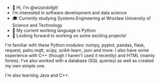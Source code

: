 - 👋 Hi, I’m @wizardofgit!
-  I’m interested in software development and data science
- 🎓 Currently studying Systems Engineering at Wrocław University of Science and Technology
- 🌱 My current working language is Python
- 👀 Looking forward to working on some exciting projects! 

I'm familiar with these Python modules: numpy, pyplot, pandas, flask, request, paho.mqtt, scipy, scikit-learn, json and more.
I also have some experience with C++ (though I haven't used it recently) and HTML (mainly forms).
I've also worked with a database (SQL queries) as well as created my own simple one.

I'm also learning Java and C++.

<!---
wizardofgit/wizardofgit is a ✨ special ✨ repository because its `README.md` (this file) appears on your GitHub profile.
You can click the Preview link to take a look at your changes.
--->
